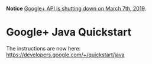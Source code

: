 **Notice** [Google+ API is shutting down on March 7th, 2019](https://developers.google.com/+/api-shutdown).

# Google+ Java Quickstart

The instructions are now here:
https://developers.google.com/+/quickstart/java
